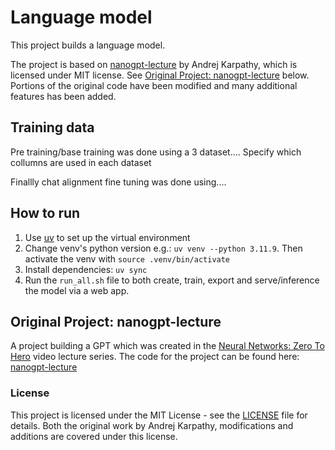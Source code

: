 # Language model


This project builds a language model.

The project is based on [nanogpt-lecture](https://github.com/karpathy/ng-video-lecture) by Andrej Karpathy, which is licensed under MIT license. See [Original Project: nanogpt-lecture](#original-project-nanogpt-lecture) below. Portions of the original code have been modified and many additional features has been added.


## Training data

Pre training/base training was done using a 3 dataset....
Specify which collumns are used in each dataset


Finallly chat alignment fine tuning was done using....



## How to run


1. Use [uv](https://github.com/astral-sh/uv) to set up the virtual environment
2. Change venv's python version e.g.: `uv venv --python 3.11.9`. Then activate the venv with `source .venv/bin/activate`
3. Install dependencies: `uv sync`
4. Run the `run_all.sh` file to both create, train, export and serve/inference the model via a web app.

## Original Project: nanogpt-lecture
A project building a GPT which was created in the [Neural Networks: Zero To Hero](https://karpathy.ai/zero-to-hero.html) video lecture series. The code for the project can be found here: [nanogpt-lecture](https://github.com/karpathy/ng-video-lecture) 


### License

This project is licensed under the MIT License - see the [LICENSE](LICENSE) file for details.
Both the original work by Andrej Karpathy, modifications and additions are covered under this license.
